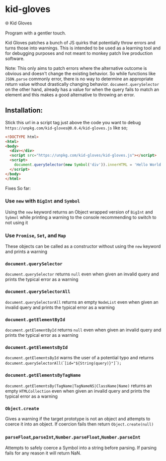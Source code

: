 # kid-gloves
🌐 Kid Gloves

Program with a gentler touch.


Kid Gloves patches a bunch of JS quirks that potentially throw errors and turns those into warnings. This is intended to be used as a learning tool and for debugging purposes and not meant to monkey patch live production software.

Note: This only aims to patch errors where the alternative outcome is obvious and doesn't change the existing behavior. So while functions like `JSON.parse` commonly error, there is no way to determine an appropriate return value without drastically changing behavior. `document.querySelector` on the other hand, already has a value for when the query fails to match an element and this makes a good alternative to throwing an error.

## Installation:
Stick this url in a script tag just above the code you want to debug `https://unpkg.com/kid-gloves@0.0.4/kid-gloves.js` like so;

```html
<!DOCTYPE html>
<html>
<body>
  <div></div>
  <script src="https://unpkg.com/kid-gloves/kid-gloves.js"></script>
  <script>
    document.querySelector(new Symbol('div')).innerHTML = 'Hello World';
  </script>
</body>
</html>
```

Fixes So far:

### Use `new` with `BigInt` and `Symbol`
Using the `new` keyword returns an Object wrapped version of `BigInt` and `Sybmol` while printing a warning to the console recommending to switch to not using it

### Use `Promise`, `Set`, and `Map`
These objects can be called as a constructor without using the `new` keyword and prints a warning

### `document.querySelector`
`document.querySelector` returns `null` even when given an invalid query and prints the typical error as a warning

### `document.querySelectorAll`
`document.querySelectorAll` returns an empty `NodeList` even when given an invalid query and prints the typical error as a warning


### `document.getElementById`
`document.getElementById` returns `null` even when given an invalid query and prints the typical error as a warning

### `document.getElementsById`
`document.getElementsById` warns the user of a potential typo and returns `document.querySelectorAll(`\``[id="${String(query)}"]`\``);`

### `document.getElementsByTagName`
`document.getElementsBy(TagName|TagNameNS|ClassName|Name)` returns an empty `HTMLCollection` even when given an invalid query and prints the typical error as a warning

### `Object.create`
Gives a warning if the target prototype is not an object and attempts to coerce it into an object. If coercion fails then return `Object.create(null)`

### `parseFloat`,`parseInt`,`Number.parseFloat`,`Number.parseInt`
Attempts to safely coerce a Symbol into a string before parsing. If parsing fails for any reason it will return NaN.